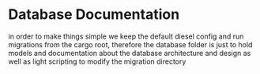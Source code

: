 # Database Documentation

in order to make things simple we keep the default diesel config and run migrations from the cargo root, therefore the database folder is just to hold models and documentation about the database architecture and design as well as light scripting to modify the migration directory
